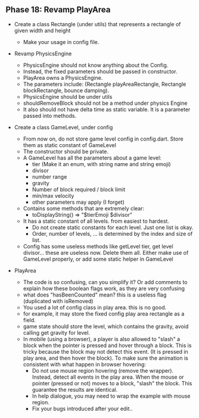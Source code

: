 ## Phase 18: Revamp PlayArea
- Create a class Rectangle (under utils) that represents a rectangle of given width and height
    - Make your usage in config file.

- Revamp PhysicsEngine
    - PhysicsEngine should not know anything about the Config.
    - Instead, the fixed parameters should be passed in constructor.
    - PlayArea owns a PhysicsEngine.
    - The parameters include: (Rectangle playAreaRectangle, Rectangle blockRectangle, bounce damping).
    - PhysicsEngine should be under utils
    - shouldRemoveBlock should not be a method under physics Engine
    - It also should not have delta time as static variable. It is a parameter passed into methods.

- Create a class GameLevel, under config
    - From now on, do not store game level config in config.dart. Store them as static constant of GameLevel
    - The constructor should be private.
    - A GameLevel has all the parameters about a game level:
        - tier (Make it an enum, with string name and string emoji)
        - divisor
        - number range
        - gravity
        - Number of block required / block limit
        - min/max velocity
        - other parameters may apply (I forget)
    - Contains some methods that are extremely clear:
        - toDisplayString() => "$tierEmoji $divisor"
    - It has a static constant of all levels. from easiest to hardest.
        - Do not create static constants for each level. Just one list is okay.
        - Order, number of levels, ... is determined by the index and size of list.
    - Config has some useless methods like getLevel tier, get level divisor... these are useless now. Delete them all. Either make use of GameLevel properly, or add some static helper in GameLevel

- PlayArea
    - The code is so confusing, can you simplify it? Or add comments to explain how these boolean flags work, as they are very confusing
    - what does "hasBeenCounted" mean? this is a useless flag (duplicated with isRemoved)
    - You used a lot of config class in play area. this is no good.
    - for example, it may store the fixed config play area rectangle as a field.
    - game state should store the level, which contains the gravity, avoid calling get gravity for level.
    - In mobile (using a browser), a player is also allowed to "slash" a block when the pointer is pressed and hover through a block. This is tricky because the block may not detect this event. (It is pressed in play area, and then hover the block). To make sure the animation is consistent with what happen in browser hovering:
        - Do not use mouse region hovering (remove the wrapper). Instead, detect all events in the play area. When the mouse or pointer (pressed or not) moves to a block, "slash" the block. This guarantee the results are identical.
        - In help dialogue, you may need to wrap the example with mouse region.
        - Fix your bugs introduced after your edit..